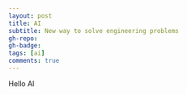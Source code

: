 ```yaml
---
layout: post
title: AI
subtitle: New way to solve engineering problems
gh-repo:
gh-badge:
tags: [ai]
comments: true
---
```


Hello AI